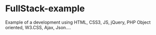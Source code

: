# FullStack-example
Example of a development using HTML, CSS3, JS, jQuery, PHP Object oriented, W3.CSS, Ajax, Json....
